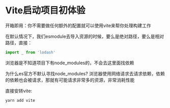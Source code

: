 # Vite启动项目初体验

开箱即用：你不需要做任何额外的配置就可以使用vite来帮你处理构建工作

在默认情况下，我们esmodule去导入资源的时候，要么是绝对路径，要么是相对路径，直接：
```js
import _ from 'lodash'
```
浏览器是不知道项目下有node_modules的，不会去这里面找依赖

为什么es官方不默认寻找node_modules?
浏览器使用网络请求去请求依赖，依赖的依赖也会被请求，那就有可能请求非常多的资源，非常消耗性能

直接安转vite:
```js
yarn add vite
```